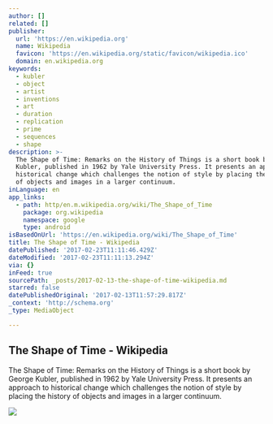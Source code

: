 ```yaml
---
author: []
related: []
publisher:
  url: 'https://en.wikipedia.org'
  name: Wikipedia
  favicon: 'https://en.wikipedia.org/static/favicon/wikipedia.ico'
  domain: en.wikipedia.org
keywords:
  - kubler
  - object
  - artist
  - inventions
  - art
  - duration
  - replication
  - prime
  - sequences
  - shape
description: >-
  The Shape of Time: Remarks on the History of Things is a short book by George
  Kubler, published in 1962 by Yale University Press. It presents an approach to
  historical change which challenges the notion of style by placing the history
  of objects and images in a larger continuum.
inLanguage: en
app_links:
  - path: http/en.m.wikipedia.org/wiki/The_Shape_of_Time
    package: org.wikipedia
    namespace: google
    type: android
isBasedOnUrl: 'https://en.wikipedia.org/wiki/The_Shape_of_Time'
title: The Shape of Time - Wikipedia
datePublished: '2017-02-23T11:11:46.429Z'
dateModified: '2017-02-23T11:11:13.294Z'
via: {}
inFeed: true
sourcePath: _posts/2017-02-13-the-shape-of-time-wikipedia.md
starred: false
datePublishedOriginal: '2017-02-13T11:57:29.817Z'
_context: 'http://schema.org'
_type: MediaObject

---
```

<article style=""><h1>The Shape of Time - Wikipedia</h1><p>The Shape of Time: Remarks on the History of Things is a short book by George Kubler, published in 1962 by Yale University Press. It presents an approach to historical change which challenges the notion of style by placing the history of objects and images in a larger continuum.</p><img src="https://upload.wikimedia.org/wikipedia/en/f/fb/TheShapeOfTime.jpg" /></article>